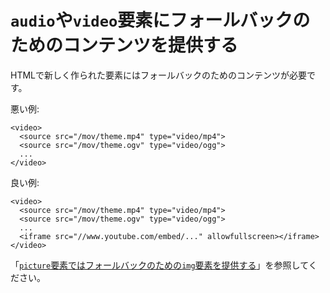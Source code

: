 # `audio`や`video`要素にフォールバックのためのコンテンツを提供する

HTMLで新しく作られた要素にはフォールバックのためのコンテンツが必要です。

悪い例:

    <video>
      <source src="/mov/theme.mp4" type="video/mp4">
      <source src="/mov/theme.ogv" type="video/ogg">
      ...
    </video>

良い例:

    <video>
      <source src="/mov/theme.mp4" type="video/mp4">
      <source src="/mov/theme.ogv" type="video/ogg">
      ...
      <iframe src="//www.youtube.com/embed/..." allowfullscreen></iframe>
    </video>

「[`picture`要素ではフォールバックのための`img`要素を提供する](#provide-fallback-img-element-for-picture-element)」を参照してください。
